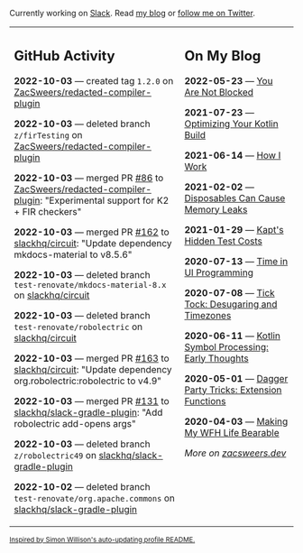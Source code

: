Currently working on [Slack](https://slack.com/). Read [my blog](https://zacsweers.dev/) or [follow me on Twitter](https://twitter.com/ZacSweers).

<table><tr><td valign="top" width="60%">

## GitHub Activity
<!-- githubActivity starts -->
**2022-10-03** — created tag `1.2.0` on [ZacSweers/redacted-compiler-plugin](https://github.com/ZacSweers/redacted-compiler-plugin)

**2022-10-03** — deleted branch `z/firTesting` on [ZacSweers/redacted-compiler-plugin](https://github.com/ZacSweers/redacted-compiler-plugin)

**2022-10-03** — merged PR [#86](https://github.com/ZacSweers/redacted-compiler-plugin/pull/86) to [ZacSweers/redacted-compiler-plugin](https://github.com/ZacSweers/redacted-compiler-plugin): "Experimental support for K2 + FIR checkers"

**2022-10-03** — merged PR [#162](https://github.com/slackhq/circuit/pull/162) to [slackhq/circuit](https://github.com/slackhq/circuit): "Update dependency mkdocs-material to v8.5.6"

**2022-10-03** — deleted branch `test-renovate/mkdocs-material-8.x` on [slackhq/circuit](https://github.com/slackhq/circuit)

**2022-10-03** — deleted branch `test-renovate/robolectric` on [slackhq/circuit](https://github.com/slackhq/circuit)

**2022-10-03** — merged PR [#163](https://github.com/slackhq/circuit/pull/163) to [slackhq/circuit](https://github.com/slackhq/circuit): "Update dependency org.robolectric:robolectric to v4.9"

**2022-10-03** — merged PR [#131](https://github.com/slackhq/slack-gradle-plugin/pull/131) to [slackhq/slack-gradle-plugin](https://github.com/slackhq/slack-gradle-plugin): "Add robolectric add-opens args"

**2022-10-03** — deleted branch `z/robolectric49` on [slackhq/slack-gradle-plugin](https://github.com/slackhq/slack-gradle-plugin)

**2022-10-02** — deleted branch `test-renovate/org.apache.commons` on [slackhq/slack-gradle-plugin](https://github.com/slackhq/slack-gradle-plugin)
<!-- githubActivity ends -->
</td><td valign="top" width="40%">

## On My Blog
<!-- blog starts -->
**2022-05-23** — [You Are Not Blocked](https://www.zacsweers.dev/you-are-not-blocked/)

**2021-07-23** — [Optimizing Your Kotlin Build](https://www.zacsweers.dev/optimizing-your-kotlin-build/)

**2021-06-14** — [How I Work](https://www.zacsweers.dev/how-i-work/)

**2021-02-02** — [Disposables Can Cause Memory Leaks](https://www.zacsweers.dev/disposables-can-cause-memory-leaks/)

**2021-01-29** — [Kapt's Hidden Test Costs](https://www.zacsweers.dev/kapts-hidden-test-costs/)

**2020-07-13** — [Time in UI Programming](https://www.zacsweers.dev/time-in-ui/)

**2020-07-08** — [Tick Tock: Desugaring and Timezones](https://www.zacsweers.dev/ticktock-desugaring-timezones/)

**2020-06-11** — [Kotlin Symbol Processing: Early Thoughts](https://www.zacsweers.dev/kotlin-symbol-processor-early-thoughts/)

**2020-05-01** — [Dagger Party Tricks: Extension Functions](https://www.zacsweers.dev/dagger-party-tricks-extension-functions/)

**2020-04-03** — [Making My WFH Life Bearable](https://www.zacsweers.dev/making-wfh-life-bearable/)
<!-- blog ends -->
_More on [zacsweers.dev](https://zacsweers.dev/)_
</td></tr></table>

<sub><a href="https://simonwillison.net/2020/Jul/10/self-updating-profile-readme/">Inspired by Simon Willison's auto-updating profile README.</a></sub>
